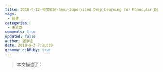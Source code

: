 ```yaml
---
title: 2018-9-12-论文笔记-Semi-Supervised Deep Learning for Monocular Depth Map Prediction
tags: 
 - 新建
categories: 
 - 未分类
comments: true
updated: false
author: 张学志
date: 2018-9-3 7:30:39
grammar_cjkRuby: true
---
```


> 本文描述了：
<!-- more -->
